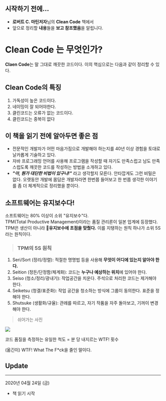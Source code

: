 ## 시작하기 전에...
- **로버트 C. 마틴저자**님의 **Clean Code** 책에서
- 앞으로 정리할 **내용**들을 **보고 참조했음**을 알립니다.
# Clean Code 는 무엇인가?
**Claen Code**는 말 그대로 깨끗한 코드이다.
이의 핵심으로는 다음과 같이 정리할 수 있다.
## Clean Code의 특징
1. 가독성이 높은 코드이다.
2. 네이밍이 잘 되어야한다.
3. 클린코드는 오류가 없는 코드이다.
4. 클린코드는 중복이 없다
## 이 책을 읽기 전에 알아두면 좋은 점
- 전문적인 개발자가 어떤 마음가짐으로 개발해야 하는지를 40년 이상 경험을 토대로 날카롭게 기술하고 있다.
- 자바 프로그래밍 언어를 사용해 프로그램을 작성할 때 자기도 만족스럽고 남도 만족스럽도록 깨끗한 코드를 작성하는 방법을 소개하고 있다.
- ***"아, 뭔가 대단한 비법이 있구나!"*** 라고 생각할지 모른다. 안타깝게도 그런 비밀은 없다. 오랫동안 개발에 몸담은 개발자라면 한번쯤 들어보고 한 번쯤 생각한 이야기를 좀 더 체계적으로 정리했을 뿐이다.
## 소프트웨어는 유지보수다!
소프트웨어는 80% 이상이 소위 "유지보수"다.   
TPM(Total Productive Management)이라는 품질 관리론이 일본 업계에 등장했다. TPM은 생산이 아니라 **유지보수에 초점을 맞췄다.** 이를 지탱하는 원칙 하나가 소위 5S라는 원칙이다.
> ### TPM의 5S 원칙
1. Seri/Sort (정리/정렬): 적절한 명명법 등을 사용해 **무엇이 어디에 있는지 알아야 한다.**
2. Seition (정돈/단정함/체계화): 코드는 **누구나 예상하는 위치**에 있어야 한다.
3. Seiso (청소/정리/광내기): 작업공간을 치운다. 주석으로 처리한 코드는 제거해야 한다.
4. Seiketsu (청결/표준화): 작업 공간을 청소하는 방식에 그룹이 동의한다. 표준을 정해야 한다.
5. Shutsuke (생활화/규율): 관례를 따르고, 자기 작품을 자주 돌아보고, 기꺼이 변경해야 한다.

> 쉬어가는 사진

![](https://mk0osnewswb2dmu4h0a.kinstacdn.com/images/comics/wtfm.jpg)

코드 품질을 측정하는 유일한 척도 = 분 당 내지르는 WTF! 횟수

(옮긴이) WTF! What The F*ck을 줄인 말이다.

## Update
<hr />
2020년 04월 24일 (금)

- 책 읽기 시작